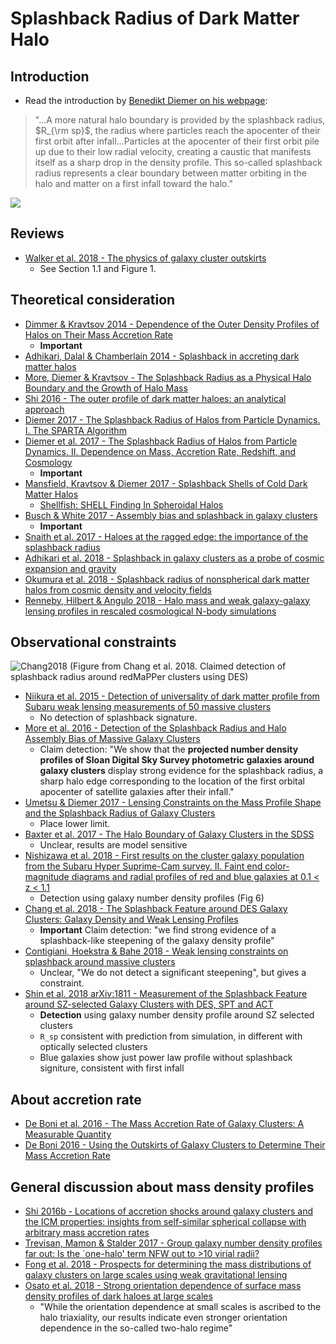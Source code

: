 # Splashback Radius of Dark Matter Halo

## Introduction

* Read the introduction by [Benedikt Diemer on his webpage](http://www.benediktdiemer.com/research/splashback/):
> "...A more natural halo boundary is provided by the splashback radius, $R_{\rm sp}$, the radius where particles reach the apocenter of their first orbit after infall...Particles at the apocenter of their first orbit pile up due to their low radial velocity, creating a caustic that manifests itself as a sharp drop in the density profile. This so-called splashback radius represents a clear boundary between matter orbiting in the halo and matter on a first infall toward the halo." 

![](https://github.com/dr-guangtou/daily_astroph/blob/master/figure/benedikt_splashback_spherical.png)

## Reviews

* [Walker et al. 2018 - The physics of galaxy cluster outskirts](https://arxiv.org/pdf/1810.00890.pdf)
    - See Section 1.1 and Figure 1.


## Theoretical consideration

* [Dimmer & Kravtsov 2014 - Dependence of the Outer Density Profiles of Halos on Their Mass Accretion Rate](http://adsabs.harvard.edu/abs/2014ApJ...789....1D)
    - **Important**
* [Adhikari, Dalal & Chamberlain 2014 - Splashback in accreting dark matter halos](http://adsabs.harvard.edu/abs/2014JCAP...11..019A)
* [More, Diemer & Kravtsov - The Splashback Radius as a Physical Halo Boundary and the Growth of Halo Mass](http://adsabs.harvard.edu/abs/2015ApJ...810...36M)
* [Shi 2016 - The outer profile of dark matter haloes: an analytical approach](http://adsabs.harvard.edu/abs/2016MNRAS.459.3711S)
* [Diemer 2017 - The Splashback Radius of Halos from Particle Dynamics. I. The SPARTA Algorithm](http://adsabs.harvard.edu/abs/2017ApJS..231....5D)
* [Diemer et al. 2017 - The Splashback Radius of Halos from Particle Dynamics. II. Dependence on Mass, Accretion Rate, Redshift, and Cosmology](http://adsabs.harvard.edu/abs/2017ApJ...843..140D)
    - **Important**
* [Mansfield, Kravtsov & Diemer 2017 - Splashback Shells of Cold Dark Matter Halos](http://adsabs.harvard.edu/abs/2017ApJ...841...34M)
    - [Shellfish: SHELL Finding In Spheroidal Halos](https://github.com/phil-mansfield/shellfish)
* [Busch & White 2017 - Assembly bias and splashback in galaxy clusters](http://adsabs.harvard.edu/abs/2017MNRAS.470.4767B)
    - **Important**
* [Snaith et al. 2017 - Haloes at the ragged edge: the importance of the splashback radius](http://adsabs.harvard.edu/abs/2017MNRAS.472.2694S)
* [Adhikari et al. 2018 - Splashback in galaxy clusters as a probe of cosmic expansion and gravity](http://adsabs.harvard.edu/abs/2018arXiv180604302A)
* [Okumura et al. 2018 - Splashback radius of nonspherical dark matter halos from cosmic density and velocity fields](http://adsabs.harvard.edu/abs/2018PhRvD..98b3523O)
* [Renneby, Hilbert & Angulo 2018 - Halo mass and weak galaxy-galaxy lensing profiles in rescaled cosmological N-body simulations](http://adsabs.harvard.edu/abs/2018MNRAS.479.1100R)

## Observational constraints

![Chang2018](https://github.com/dr-guangtou/daily_astroph/blob/master/figure/chang2018_1.png)
(Figure from Chang et al. 2018. Claimed detection of splashback radius around redMaPPer clusters using DES)

* [Niikura et al. 2015 - Detection of universality of dark matter profile from Subaru weak lensing measurements of 50 massive clusters](http://adsabs.harvard.edu/abs/2015PASJ...67..103N)
    - No detection of splashback signature. 
* [More et al. 2016 - Detection of the Splashback Radius and Halo Assembly Bias of Massive Galaxy Clusters](http://adsabs.harvard.edu/abs/2016ApJ...825...39M)
    - Claim detection: "We show that the **projected number density profiles of Sloan Digital Sky Survey photometric galaxies around galaxy clusters** display strong evidence for the splashback radius, a sharp halo edge corresponding to the location of the first orbital apocenter of satellite galaxies after their infall."
* [Umetsu & Diemer 2017 - Lensing Constraints on the Mass Profile Shape and the Splashback Radius of Galaxy Clusters](http://adsabs.harvard.edu/abs/2017ApJ...836..231U)
    - Place lower limit.
* [Baxter et al. 2017 - The Halo Boundary of Galaxy Clusters in the SDSS](http://adsabs.harvard.edu/abs/2017ApJ...841...18B)
    - Unclear, results are model sensitive
* [Nishizawa et al. 2018 - First results on the cluster galaxy population from the Subaru Hyper Suprime-Cam survey. II. Faint end color-magnitude diagrams and radial profiles of red and blue galaxies at 0.1 < z < 1.1](http://adsabs.harvard.edu/abs/2018PASJ...70S..24N)
    - Detection using galaxy number density profiles (Fig 6)
* [Chang et al. 2018 - The Splashback Feature around DES Galaxy Clusters: Galaxy Density and Weak Lensing Profiles](http://adsabs.harvard.edu/abs/2018ApJ...864...83C)
    - **Important** Claim detection: "we find strong evidence of a splashback-like steepening of the galaxy density profile"
* [Contigiani, Hoekstra & Bahe 2018 - Weak lensing constraints on splashback around massive clusters](https://arxiv.org/abs/1809.10045)
    - Unclear, "We do not detect a significant steepening", but gives a constraint.
* [Shin et al. 2018 arXiv:1811 - Measurement of the Splashback Feature around SZ-selected Galaxy Clusters with DES, SPT and ACT](https://arxiv.org/abs/1811.06081)
    - **Detection** using galaxy number density profile around SZ selected clusters
    - `R_sp` consistent with prediction from simulation, in different with optically selected clusters
    - Blue galaxies show just power law profile without splashback signiture, consistent with first infall

## About accretion rate 

* [De Boni et al. 2016 - The Mass Accretion Rate of Galaxy Clusters: A Measurable Quantity](http://adsabs.harvard.edu/abs/2016ApJ...818..188D)
* [De Boni 2016 - Using the Outskirts of Galaxy Clusters to Determine Their Mass Accretion Rate](http://adsabs.harvard.edu/abs/2016Galax...4...79D)

## General discussion about mass density profiles

* [Shi 2016b - Locations of accretion shocks around galaxy clusters and the ICM properties: insights from self-similar spherical collapse with arbitrary mass accretion rates](http://adsabs.harvard.edu/abs/2016MNRAS.461.1804S)
* [Trevisan, Mamon & Stalder 2017 - Group galaxy number density profiles far out: Is the `one-halo' term NFW out to >10 virial radii?](http://adsabs.harvard.edu/abs/2017MNRAS.471L..47T)
* [Fong et al. 2018 - Prospects for determining the mass distributions of galaxy clusters on large scales using weak gravitational lensing](http://adsabs.harvard.edu/abs/2018MNRAS.478.5366F)
* [Osato et al. 2018 - Strong orientation dependence of surface mass density profiles of dark haloes at large scales](http://adsabs.harvard.edu/abs/2018MNRAS.477.2141O)
    - "While the orientation dependence at small scales is ascribed to the halo triaxiality, our results indicate even stronger orientation dependence in the so-called two-halo regime"